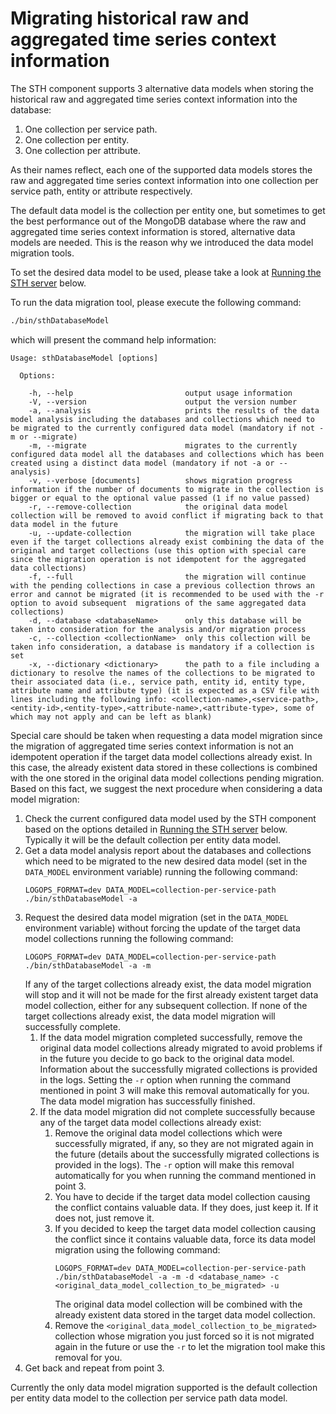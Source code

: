 # Migrating historical raw and aggregated time series context information

The STH component supports 3 alternative data models when storing the historical raw and aggregated time series context information into the database:

1. One collection per service path.
2. One collection per entity.
3. One collection per attribute.

As their names reflect, each one of the supported data models stores the raw and aggregated time series context information into one collection per service path, entity or attribute respectively.

The default data model is the collection per entity one, but sometimes to get the best performance out of the MongoDB database where the raw and aggregated time series context information is stored, alternative data models are needed. This is the reason why we
introduced the data model migration tools.

To set the desired data model to be used, please take a look at [Running the STH server](#section5) below.

To run the data migration tool, please execute the following command:
```bash
./bin/sthDatabaseModel
```

which will present the command help information:

```
Usage: sthDatabaseModel [options]

  Options:

    -h, --help                         output usage information
    -V, --version                      output the version number
    -a, --analysis                     prints the results of the data model analysis including the databases and collections which need to be migrated to the currently configured data model (mandatory if not -m or --migrate)
    -m, --migrate                      migrates to the currently configured data model all the databases and collections which has been created using a distinct data model (mandatory if not -a or --analysis)
    -v, --verbose [documents]          shows migration progress information if the number of documents to migrate in the collection is bigger or equal to the optional value passed (1 if no value passed)
    -r, --remove-collection            the original data model collection will be removed to avoid conflict if migrating back to that data model in the future
    -u, --update-collection            the migration will take place even if the target collections already exist combining the data of the original and target collections (use this option with special care since the migration operation is not idempotent for the aggregated data collections)
    -f, --full                         the migration will continue with the pending collections in case a previous collection throws an error and cannot be migrated (it is recommended to be used with the -r option to avoid subsequent  migrations of the same aggregated data collections)
    -d, --database <databaseName>      only this database will be taken into consideration for the analysis and/or migration process
    -c, --collection <collectionName>  only this collection will be taken info consideration, a database is mandatory if a collection is set
    -x, --dictionary <dictionary>      the path to a file including a dictionary to resolve the names of the collections to be migrated to their associated data (i.e., service path, entity id, entity type, attribute name and attribute type) (it is expected as a CSV file with lines including the following info: <collection-name>,<service-path>,<entity-id>,<entity-type>,<attribute-name>,<attribute-type>, some of which may not apply and can be left as blank)
```

Special care should be taken when requesting a data model migration since the migration of aggregated time series context information is not an idempotent operation if the target data model collections already exist. In this case, the already existent data stored in these collections is combined with the one stored in the original data model collections pending migration. Based on this fact, we suggest the next procedure when considering a data model migration:

1. Check the current configured data model used by the STH component based on the options detailed in [Running the STH server](#section5) below. Typically it will be the default collection per entity data model.
2. Get a data model analysis report about the databases and collections which need to be migrated to the new desired data model (set in the `DATA_MODEL` environment variable) running the following command:
    ```
    LOGOPS_FORMAT=dev DATA_MODEL=collection-per-service-path ./bin/sthDatabaseModel -a
    ```
3. Request the desired data model migration (set in the `DATA_MODEL` environment variable) without forcing the update of the target data model collections running the following command:
    ```
    LOGOPS_FORMAT=dev DATA_MODEL=collection-per-service-path ./bin/sthDatabaseModel -a -m
    ```
    If any of the target collections already exist, the data model migration will stop and it will not be made for the first already existent target data model collection, either for any subsequent collection. If none of the target collections already exist, the data model migration will successfully complete.
    1. If the data model migration completed successfully, remove the original data model collections already migrated to avoid problems if in the future you decide to go back to the original data model. Information about the successfully migrated collections is provided in the logs. Setting the `-r` option when running the command mentioned in point 3 will make this removal automatically for you. The data model migration has successfully finished.
    2. If the data model migration did not complete successfully because any of the target data model collections already exist:
        1. Remove the original data model collections which were successfully migrated, if any, so they are not migrated again in the future (details about the successfully migrated collections is provided in the logs). The `-r` option will make this removal automatically for you when running the command mentioned in point 3.
        2. You have to decide if the target data model collection causing the conflict contains valuable data. If they does, just keep it. If it does not, just remove it.
        3. If you decided to keep the target data model collection causing the conflict since it contains valuable data, force its data model migration using the following command:
            ```
            LOGOPS_FORMAT=dev DATA_MODEL=collection-per-service-path ./bin/sthDatabaseModel -a -m -d <database_name> -c <original_data_model_collection_to_be_migrated> -u
            ```
            The original data model collection will be combined with the already existent data stored in the target data model collection.
        4. Remove the `<original_data_model_collection_to_be_migrated>` collection whose migration you just forced so it is not migrated again in the future or use the `-r` to let the migration tool make this removal for you.
4. Get back and repeat from point 3.

Currently the only data model migration supported is the default collection per entity data model to the collection per service path data model.
